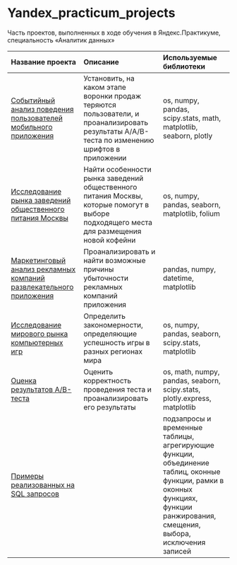 # Yandex_practicum_projects
 
Часть проектов, выполненных в ходе обучения в Яндекс.Практикуме, специальность «Аналитик данных»

| Название проекта | Описание | Используемые библиотеки |
| :-------------------------| :--------------------------------------| :----------|
|[Событийный анализ поведения пользователей мобильного приложения](sales_funnel) | Установить, на каком этапе воронки продаж теряются пользователи, и проанализировать результаты A/А/B-теста по изменению шрифтов в приложении | os, numpy, pandas, scipy.stats, math, matplotlib, seaborn, plotly |
|[Исследование рынка заведений общественного питания Москвы](moscow_cafes) | Найти особенности рынка заведений общественного питания Москвы, которые помогут в выборе подходящего места для размещения новой кофейни | os, numpy, pandas, seaborn, matplotlib, folium |
|[Маркетинговый анализ рекламных компаний развлекательного приложения](advertising_campaigns_analysis) |Проанализировать и найти возможные причины убыточности рекламных компаний приложения |pandas, numpy, datetime, matplotlib |
|[Исследование мирового рынка компьютерных игр](computer_games_market) | Определить закономерности, определяющие успешность игры в разных регионах мира |  os, numpy, pandas, seaborn, scipy.stats, matplotlib |
|[Оценка результатов A/B-теста](analysis_of_AB-test_results) | Оценить корректность проведения теста и проанализировать его результаты | os, math, numpy, pandas, seaborn, scipy.stats, plotly.express, matplotlib |
|[Примеры реализованных на SQL запросов](sql_queries_examples) | | подзапросы и временные таблицы, агрегирующие функции, объединение таблиц, оконные функции, рамки в оконных функциях, функции ранжирования, смещения, выбора, исключения записей |